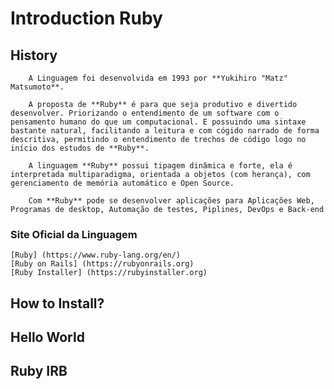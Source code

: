 # Introduction Ruby

## History
        A Linguagem foi desenvolvida em 1993 por **Yukihiro "Matz" Matsumoto**.

        A proposta de **Ruby** é para que seja produtivo e divertido desenvolver. Priorizando o entendimento de um software com o pensamento humano do que um computacional. E possuindo uma sintaxe bastante natural, facilitando a leitura e com cógido narrado de forma descritiva, permitindo o entendimento de trechos de código logo no início dos estudos de **Ruby**.
    
        A linguagem **Ruby** possui tipagem dinâmica e forte, ela é interpretada multiparadigma, orientada a objetos (com herança), com gerenciamento de memória automático e Open Source.
    
        Com **Ruby** pode se desenvolver aplicações para Aplicações Web, Programas de desktop, Automação de testes, Piplines, DevOps e Back-end
    
### Site Oficial da Linguagem
    [Ruby] (https://www.ruby-lang.org/en/)
    [Ruby on Rails] (https://rubyonrails.org)
    [Ruby Installer] (https://rubyinstaller.org)

## How to Install?

## Hello World

## Ruby IRB